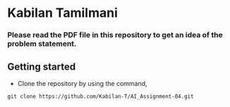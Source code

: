 # Kabilan Tamilmani

### Please read the PDF file in this repository to get an idea of the problem statement.

## Getting started
* Clone the repository by using the command,
```
git clone https://github.com/Kabilan-T/AI_Assignment-04.git
```